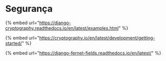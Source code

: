 # Segurança

{% embed url="https://django-cryptography.readthedocs.io/en/latest/examples.html" %}

{% embed url="https://cryptography.io/en/latest/development/getting-started/" %}

{% embed url="https://django-fernet-fields.readthedocs.io/en/latest/" %}
